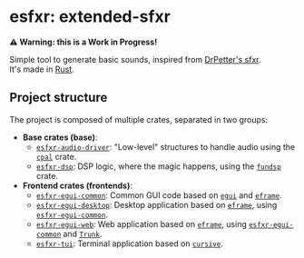 # esfxr: extended-sfxr

**:warning: Warning: this is a Work in Progress!**

Simple tool to generate basic sounds, inspired from [DrPetter's sfxr](http://www.drpetter.se/project_sfxr.html).  
It's made in [Rust](https://www.rust-lang.org/).

## Project structure

The project is composed of multiple crates, separated in two groups:

- **Base crates (base)**:
    - [`esfxr-audio-driver`]: "Low-level" structures to handle audio using the [`cpal`] crate.
    - [`esfxr-dsp`]: DSP logic, where the magic happens, using the [`fundsp`] crate.
- **Frontend crates (frontends)**:
    - [`esfxr-egui-common`]: Common GUI code based on [`egui`] and [`eframe`].
    - [`esfxr-egui-desktop`]: Desktop application based on [`eframe`], using [`esfxr-egui-common`].
    - [`esfxr-egui-web`]: Web application based on [`eframe`], using [`esfxr-egui-common`] and [`Trunk`].
    - [`esfxr-tui`]: Terminal application based on [`cursive`].

[`cpal`]: https://github.com/RustAudio/cpal
[`cursive`]: https://github.com/gyscos/cursive
[`fundsp`]: https://github.com/SamiPerttu/fundsp
[`egui`]: https://github.com/emilk/egui
[`eframe`]: https://github.com/emilk/egui/tree/master/crates/eframe
[`Trunk`]: https://trunkrs.dev/

[`esfxr-audio-driver`]: ./crates/base/esfxr-audio-driver/Cargo.toml
[`esfxr-dsp`]: ./crates/base/esfxr-dsp/Cargo.toml
[`esfxr-egui-common`]: ./crates/frontends/esfxr-egui-common/Cargo.toml
[`esfxr-egui-desktop`]: ./crates/frontends/esfxr-egui-desktop/Cargo.toml
[`esfxr-egui-web`]: ./crates/frontends/esfxr-egui-web/Cargo.toml
[`esfxr-tui`]: ./crates/frontends/esfxr-tui/Cargo.toml
